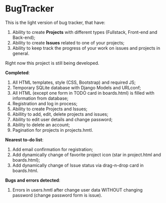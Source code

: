 # BugTracker
This is the light version of bug tracker, that have:
  1) Ability to create <b>Projects</b> with different types (Fullstack, Front-end and Back-end);
  2) Ability to create <b>Issues</b> related to one of your projects;
  3) Ability to keep track the progress of your work on issues and projects in general.

Right now this project is still being developed.

<b>Completed</b>:
  1) All HTML templates, style (CSS, Bootstrap) and required JS;
  2) Temporary SQLite database with Django Models and URLconf;
  3) All HTML (except one form in TODO card in boards.html) is filled with information from database;
  4) Registration and log in process;
  5) Ability to create Projects and Issues;
  6) Abillity to add, edit, delete projects and issues;
  7) Ability to edit user details and change password;
  8) Ability to delete an account;
  9) Pagination for projects in projects.hmtl.

<b>Nearest to-do list</b>:
  1) Add email confirmation for registration; 
  2) Add dynamically change of favorite project icon (star in project.html and boards.html);
  3) Add dynamically change of Issue status via drag-n-drop card in boards.html.

<b>Bugs and errors detected</b>:
  1) Errors in users.hmtl after change user data WITHOUT changing password (change password form is issue).
